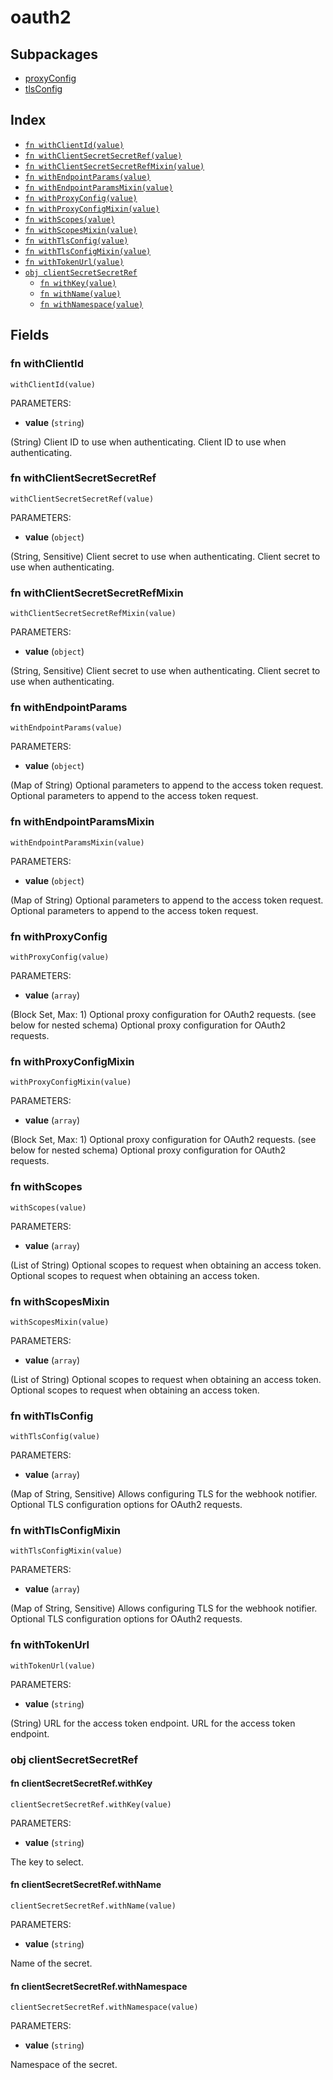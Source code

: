 # oauth2



## Subpackages

* [proxyConfig](proxyConfig.md)
* [tlsConfig](tlsConfig.md)

## Index

* [`fn withClientId(value)`](#fn-withclientid)
* [`fn withClientSecretSecretRef(value)`](#fn-withclientsecretsecretref)
* [`fn withClientSecretSecretRefMixin(value)`](#fn-withclientsecretsecretrefmixin)
* [`fn withEndpointParams(value)`](#fn-withendpointparams)
* [`fn withEndpointParamsMixin(value)`](#fn-withendpointparamsmixin)
* [`fn withProxyConfig(value)`](#fn-withproxyconfig)
* [`fn withProxyConfigMixin(value)`](#fn-withproxyconfigmixin)
* [`fn withScopes(value)`](#fn-withscopes)
* [`fn withScopesMixin(value)`](#fn-withscopesmixin)
* [`fn withTlsConfig(value)`](#fn-withtlsconfig)
* [`fn withTlsConfigMixin(value)`](#fn-withtlsconfigmixin)
* [`fn withTokenUrl(value)`](#fn-withtokenurl)
* [`obj clientSecretSecretRef`](#obj-clientsecretsecretref)
  * [`fn withKey(value)`](#fn-clientsecretsecretrefwithkey)
  * [`fn withName(value)`](#fn-clientsecretsecretrefwithname)
  * [`fn withNamespace(value)`](#fn-clientsecretsecretrefwithnamespace)

## Fields

### fn withClientId

```jsonnet
withClientId(value)
```

PARAMETERS:

* **value** (`string`)

(String) Client ID to use when authenticating.
Client ID to use when authenticating.
### fn withClientSecretSecretRef

```jsonnet
withClientSecretSecretRef(value)
```

PARAMETERS:

* **value** (`object`)

(String, Sensitive) Client secret to use when authenticating.
Client secret to use when authenticating.
### fn withClientSecretSecretRefMixin

```jsonnet
withClientSecretSecretRefMixin(value)
```

PARAMETERS:

* **value** (`object`)

(String, Sensitive) Client secret to use when authenticating.
Client secret to use when authenticating.
### fn withEndpointParams

```jsonnet
withEndpointParams(value)
```

PARAMETERS:

* **value** (`object`)

(Map of String) Optional parameters to append to the access token request.
Optional parameters to append to the access token request.
### fn withEndpointParamsMixin

```jsonnet
withEndpointParamsMixin(value)
```

PARAMETERS:

* **value** (`object`)

(Map of String) Optional parameters to append to the access token request.
Optional parameters to append to the access token request.
### fn withProxyConfig

```jsonnet
withProxyConfig(value)
```

PARAMETERS:

* **value** (`array`)

(Block Set, Max: 1) Optional proxy configuration for OAuth2 requests. (see below for nested schema)
Optional proxy configuration for OAuth2 requests.
### fn withProxyConfigMixin

```jsonnet
withProxyConfigMixin(value)
```

PARAMETERS:

* **value** (`array`)

(Block Set, Max: 1) Optional proxy configuration for OAuth2 requests. (see below for nested schema)
Optional proxy configuration for OAuth2 requests.
### fn withScopes

```jsonnet
withScopes(value)
```

PARAMETERS:

* **value** (`array`)

(List of String) Optional scopes to request when obtaining an access token.
Optional scopes to request when obtaining an access token.
### fn withScopesMixin

```jsonnet
withScopesMixin(value)
```

PARAMETERS:

* **value** (`array`)

(List of String) Optional scopes to request when obtaining an access token.
Optional scopes to request when obtaining an access token.
### fn withTlsConfig

```jsonnet
withTlsConfig(value)
```

PARAMETERS:

* **value** (`array`)

(Map of String, Sensitive) Allows configuring TLS for the webhook notifier.
Optional TLS configuration options for OAuth2 requests.
### fn withTlsConfigMixin

```jsonnet
withTlsConfigMixin(value)
```

PARAMETERS:

* **value** (`array`)

(Map of String, Sensitive) Allows configuring TLS for the webhook notifier.
Optional TLS configuration options for OAuth2 requests.
### fn withTokenUrl

```jsonnet
withTokenUrl(value)
```

PARAMETERS:

* **value** (`string`)

(String) URL for the access token endpoint.
URL for the access token endpoint.
### obj clientSecretSecretRef


#### fn clientSecretSecretRef.withKey

```jsonnet
clientSecretSecretRef.withKey(value)
```

PARAMETERS:

* **value** (`string`)

The key to select.
#### fn clientSecretSecretRef.withName

```jsonnet
clientSecretSecretRef.withName(value)
```

PARAMETERS:

* **value** (`string`)

Name of the secret.
#### fn clientSecretSecretRef.withNamespace

```jsonnet
clientSecretSecretRef.withNamespace(value)
```

PARAMETERS:

* **value** (`string`)

Namespace of the secret.